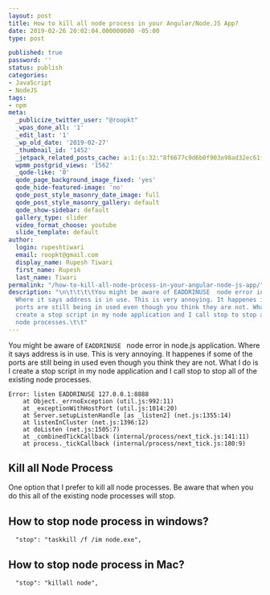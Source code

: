 ```yaml
---
layout: post
title: How to kill all node process in your Angular/Node.JS App?
date: 2019-02-26 20:02:04.000000000 -05:00
type: post

published: true
password: ''
status: publish
categories:
- JavaScript
- NodeJS
tags:
- npm
meta:
  _publicize_twitter_user: "@roopkt"
  _wpas_done_all: '1'
  _edit_last: '1'
  _wp_old_date: '2019-02-27'
  _thumbnail_id: '1452'
  _jetpack_related_posts_cache: a:1:{s:32:"8f6677c9d6b0f903e98ad32ec61f8deb";a:2:{s:7:"expires";i:1611832277;s:7:"payload";a:3:{i:0;a:1:{s:2:"id";i:2254;}i:1;a:1:{s:2:"id";i:2630;}i:2;a:1:{s:2:"id";i:1000;}}}}
  wpmm_postgrid_views: '1562'
  _qode-like: '0'
  qode_page_background_image_fixed: 'yes'
  qode_hide-featured-image: 'no'
  qode_post_style_masonry_date_image: full
  qode_post_style_masonry_gallery: default
  qode_show-sidebar: default
  gallery_type: slider
  video_format_choose: youtube
  slide_template: default
author:
  login: rupeshtiwari
  email: roopkt@gmail.com
  display_name: Rupesh Tiwari
  first_name: Rupesh
  last_name: Tiwari
permalink: "/how-to-kill-all-node-process-in-your-angular-node-js-app/"
description: "\n\t\t\t\tYou might be aware of EADDRINUSE  node error in node.js application.
  Where it says address is in use. This is very annoying. It happenes if some of the
  ports are still being in used even though you think they are not. What I do is I
  create a stop script in my node application and I call stop to stop all of the existing
  node processes.\t\t"
---
```

<p><!-- wp:paragraph --></p>
<p>You might be aware of <code>EADDRINUSE </code> node error in node.js application. Where it says address is in use. This is very annoying. It happenes if some of the ports are still being in used even though you think they are not. What I do is I create a stop script in my node application and I call stop to stop all of the existing node processes.</p>
<p><!-- /wp:paragraph --></p>
<p><!-- wp:code --></p>
<pre class="wp-block-code"><code>Error: listen EADDRINUSE 127.0.0.1:8888
    at Object._errnoException (util.js:992:11)
    at _exceptionWithHostPort (util.js:1014:20)
    at Server.setupListenHandle [as _listen2] (net.js:1355:14)
    at listenInCluster (net.js:1396:12)
    at doListen (net.js:1505:7)
    at _combinedTickCallback (internal/process/next_tick.js:141:11)
    at process._tickCallback (internal/process/next_tick.js:180:9)
</code></pre>
<p><!-- /wp:code --></p>
<p><!-- wp:heading --></p>
<h2><a href="https://gist.github.com/roopkt/2c6b56692081077dbce664eb16104813#kill-all-node-process"></a>Kill all Node Process</h2>
<p><!-- /wp:heading --></p>
<p><!-- wp:paragraph --></p>
<p>One option that I prefer to kill all node processes. Be aware that when you do this all of the existing node processes will stop.</p>
<p><!-- /wp:paragraph --></p>
<p><!-- wp:heading --></p>
<h2><a href="https://gist.github.com/roopkt/2c6b56692081077dbce664eb16104813#how-to-stop-node-process-in-windows"></a>How to stop node process in windows?</h2>
<p><!-- /wp:heading --></p>
<p><!-- wp:code --></p>
<pre class="wp-block-code"><code>  "stop": "taskkill /f /im node.exe",
</code></pre>
<p><!-- /wp:code --></p>
<p><!-- wp:heading --></p>
<h2><a href="https://gist.github.com/roopkt/2c6b56692081077dbce664eb16104813#how-to-stop-node-process-in-mac"></a>How to stop node process in Mac?</h2>
<p><!-- /wp:heading --></p>
<p><!-- wp:code --></p>
<pre class="wp-block-code"><code>  "stop": "killall node",</code></pre>
<p><!-- /wp:code --></p>
